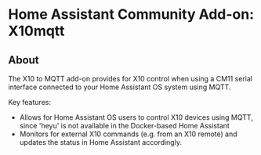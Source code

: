 # Home Assistant Community Add-on: X10mqtt



## About

The X10 to MQTT add-on provides for X10 control when using a CM11 serial interface connected to your Home Assistant OS system using MQTT.

Key features:

- Allows for Home Assistant OS users to control X10 devices using MQTT, since 'heyu' is not available in the Docker-based Home Assistant
- Monitors for external X10 commands (e.g. from an X10 remote) and updates the status in Home Assistant accordingly.